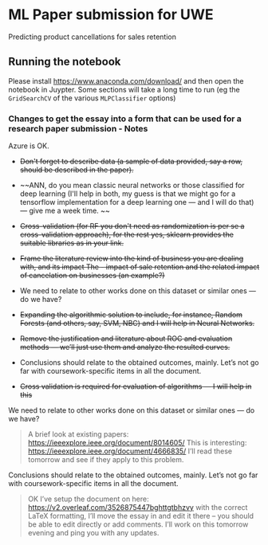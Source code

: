 # ML Paper submission for UWE
Predicting product cancellations for sales retention

## Running the notebook
Please install https://www.anaconda.com/download/ and then open the notebook in Juypter. Some sections will take a long time to run (eg the `GridSearchCV` of the various `MLPClassifier` options) 


### Changes to get the essay into a form that can be used for a research paper submission - Notes
Azure is OK.
- ~~Don't forget to describe data (a sample of data provided, say a row, should be described in the paper).~~
- ~~ANN, do you mean classic neural networks or those classified for deep learning (I'll help in both, my guess is that we might go for a tensorflow implementation for a deep learning one — and I will do that) — give me a week time. ~~
- ~~Cross-validation (for RF you don't need as randomization is per se a cross-validation approach), for the rest yes, sklearn provides the suitable libraries as in your link.~~ 


- ~~Frame the literature review into the kind of business you are dealing with, and its impact The - impact of sale retention and the related impact of cancelation on businesses (an example?)~~
- We need to relate to other works done on this dataset or similar ones — do we have?
- ~~Expanding the algorithmic solution to include, for instance, Random Forests (and others, say, SVM, NBC) and I will help in Neural Networks.~~ 
- ~~Remove the justification and literature about ROC and evaluation methods — we’ll just use them and analyze the resulted curves.~~ 
- Conclusions should relate to the obtained outcomes, mainly. Let’s not go far with coursework-specific items in all the document. 
- ~~Cross validation is required for evaluation of algorithms — I will help in this~~

We need to relate to other works done on this dataset or similar ones — do we have?
> A brief look at existing papers:
https://ieeexplore.ieee.org/document/8014605/
This is interesting: https://ieeexplore.ieee.org/document/4666835/
I’ll read these tomorrow and see if they apply to this problem.
 
Conclusions should relate to the obtained outcomes, mainly. Let’s not go far with coursework-specific items in all the document.
> OK I’ve setup the document on here: https://v2.overleaf.com/3526875447bghttgtbhzvy with the correct LaTeX formatting, I’ll move the essay in and edit it there – you should be able to edit directly or add comments. I’ll work on this tomorrow evening and ping you with any updates.

